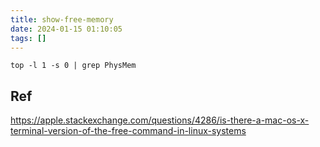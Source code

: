 ```yaml
---
title: show-free-memory
date: 2024-01-15 01:10:05
tags: []
---
```

```
top -l 1 -s 0 | grep PhysMem
```

## Ref

https://apple.stackexchange.com/questions/4286/is-there-a-mac-os-x-terminal-version-of-the-free-command-in-linux-systems


